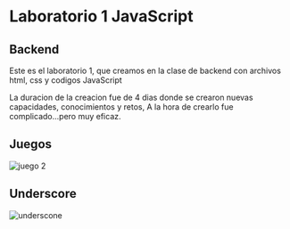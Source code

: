 # Laboratorio 1 JavaScript
## Backend 

Este es el laboratorio 1, que creamos en la clase de backend con archivos html, css y codigos JavaScript

La duracion de la creacion fue de 4 dias donde se crearon nuevas capacidades, conocimientos y retos, A la hora de crearlo fue complicado...pero muy eficaz. 

## Juegos 
![juego 2](https://user-images.githubusercontent.com/105289494/182979403-f6b43951-18ab-44b3-874f-1f6814dd3ab9.png)

## Underscore
![underscone](https://user-images.githubusercontent.com/105289494/182979474-c614f048-ee88-4b64-bb8f-bf8516c02856.png)

